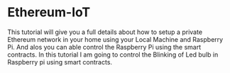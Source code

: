 # Ethereum-IoT

This tutorial will give you a full details about how to setup a private Ethereum network in your home using your Local Machine and Raspberry Pi. And alos you can able control the Raspberry Pi using the smart contracts. In this tutorial I am going to control the  Blinking of Led bulb in Raspberry pi using smart contracts.

